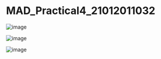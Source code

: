 # MAD_Practical4_21012011032

![image](https://github.com/JaviyaShreya/MAD_Practical4_21012011032/assets/98646013/6b90271d-c502-49e2-ac4c-3db48a80b4ce)

![image](https://github.com/JaviyaShreya/MAD_Practical4_21012011032/assets/98646013/18e9ab5a-9f56-47e0-8863-fb859305026b)

![image](https://github.com/JaviyaShreya/MAD_Practical4_21012011032/assets/98646013/d767d90d-78a9-47ef-97f9-f9b33dda2df2)

